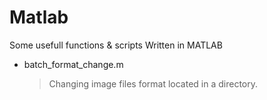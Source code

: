 # Matlab
Some usefull functions &amp; scripts Written in MATLAB

- batch_format_change.m
  >Changing image files format located in a directory.
